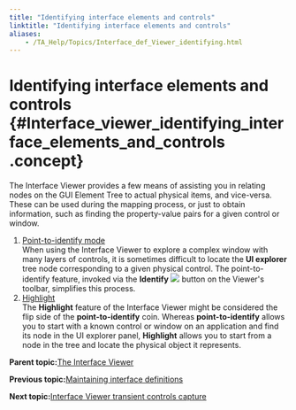 ```yaml
--- 
title: "Identifying interface elements and controls"
linktitle: "Identifying interface elements and controls"
aliases: 
    - /TA_Help/Topics/Interface_def_Viewer_identifying.html
---
```

# Identifying interface elements and controls {#Interface_viewer_identifying_interface_elements_and_controls .concept}

The Interface Viewer provides a few means of assisting you in relating nodes on the GUI Element Tree to actual physical items, and vice-versa. These can be used during the mapping process, or just to obtain information, such as finding the property-value pairs for a given control or window.

1.  [Point-to-identify mode](../../TA_Help/Topics/Interface_def_Viewer_identify.html)  
When using the Interface Viewer to explore a complex window with many layers of controls, it is sometimes difficult to locate the **UI explorer** tree node corresponding to a given physical control. The point-to-identify feature, invoked via the **Identify** ![](../Images/btn_Identify.png) button on the Viewer's toolbar, simplifies this process.
2.  [Highlight](../../TA_Help/Topics/Interface_def_Viewer_highlight.html)  
The **Highlight** feature of the Interface Viewer might be considered the flip side of the **point-to-identify** coin. Whereas **point-to-identify** allows you to start with a known control or window on an application and find its node in the UI explorer panel, **Highlight** allows you to start from a node in the tree and locate the physical object it represents.

**Parent topic:**[The Interface Viewer](../../TA_Help/Topics/Interface_def_Viewer.html)

**Previous topic:**[Maintaining interface definitions](../../TA_Help/Topics/Interface_def_Viewer_maintaining.html)

**Next topic:**[Interface Viewer transient controls capture](../../TA_Help/Topics/ug_Interface_viewer_offline_mode.html)

